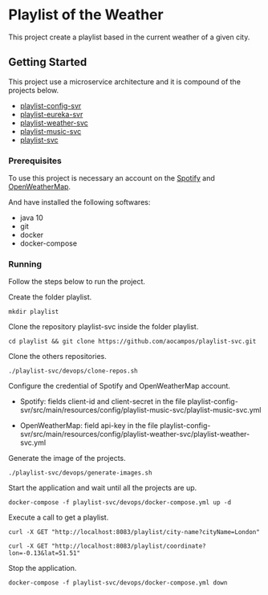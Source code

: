 # Playlist of the Weather

This project create a playlist based in the current weather of a given city.

## Getting Started

This project use a microservice architecture and it is compound of the projects below.

- [playlist-config-svr](https://github.com/aocampos/playlist-config-svr) 
- [playlist-eureka-svr](https://github.com/aocampos/playlist-eureka-svr)
- [playlist-weather-svc](https://github.com/aocampos/playlist-weather-svc)
- [playlist-music-svc](https://github.com/aocampos/playlist-music-svc)
- [playlist-svc](https://github.com/aocampos/playlist-svc)

### Prerequisites

To use this project is necessary an account on the [Spotify](https://developer.spotify.com/) and [OpenWeatherMap](https://openweathermap.org/).

And have installed the following softwares:

- java 10
- git
- docker
- docker-compose

### Running

Follow the steps below to run the project.

Create the folder playlist.

```
mkdir playlist
``` 

Clone the repository playlist-svc inside the folder playlist.

```
cd playlist && git clone https://github.com/aocampos/playlist-svc.git
```

Clone the others repositories.

```
./playlist-svc/devops/clone-repos.sh
```

Configure the credential of Spotify and OpenWeatherMap account.

- Spotify: fields client-id and client-secret in the file playlist-config-svr/src/main/resources/config/playlist-music-svc/playlist-music-svc.yml

- OpenWeatherMap: field api-key in the file playlist-config-svr/src/main/resources/config/playlist-weather-svc/playlist-weather-svc.yml

Generate the image of the projects.

```
./playlist-svc/devops/generate-images.sh
```

Start the application and wait until all the projects are up.

```
docker-compose -f playlist-svc/devops/docker-compose.yml up -d
```

Execute a call to get a playlist.

```
curl -X GET "http://localhost:8083/playlist/city-name?cityName=London"
```
```
curl -X GET "http://localhost:8083/playlist/coordinate?lon=-0.13&lat=51.51"
```

Stop the application.

```
docker-compose -f playlist-svc/devops/docker-compose.yml down
```
